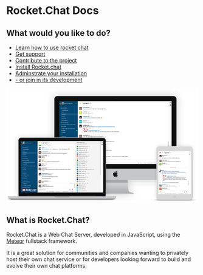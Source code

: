 # Rocket.Chat Docs
## What would you like to do?

* [Learn how to use rocket chat](https://rocket.chat/docs/user-guides)
* [Get support](https://rocket.chat/docs/getting-support)
* [Contribute to the project](https://rocket.chat/docs/contributing/)
* [Install Rocket.chat](https://rocket.chat/docs/installation)
* [Adminstrate your installation](https://rocket.chat/docs/administrator-guides)
* [- or join in its development](https://rocket.chat/docs/developer-guides)

![image](mockup.png)

## What is Rocket.Chat?

Rocket.Chat is a Web Chat Server, developed in JavaScript, using the [Meteor](https://www.meteor.com/install) fullstack framework.

It is a great solution for communities and companies wanting to privately host their own chat service or for developers looking forward to build and evolve their own chat platforms.





